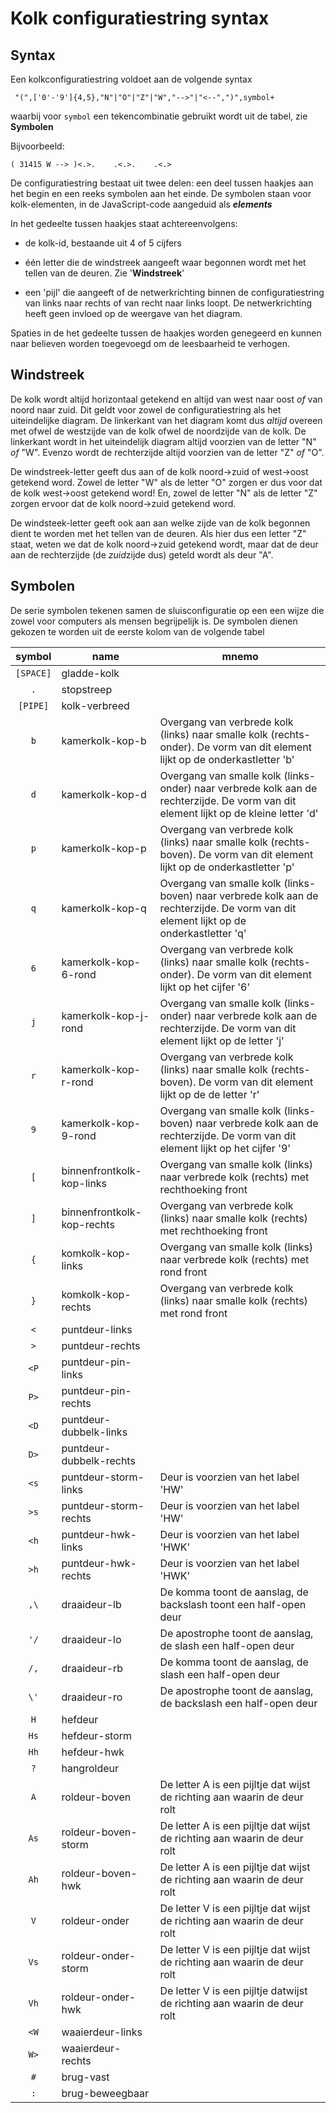 # Kolk configuratiestring syntax

## Syntax

Een kolkconfiguratiestring voldoet aan de volgende syntax
```
 "(",['0'-'9']{4,5},"N"|"O"|"Z"|"W","-->"|"<--",")",symbol+
```

waarbij voor `symbol` een tekencombinatie gebruikt wordt uit de tabel, zie **Symbolen**

Bijvoorbeeld:

```
( 31415 W --> )<.>.    .<.>.    .<.>
```

De configuratiestring bestaat uit twee delen: een deel tussen haakjes aan het begin en een reeks
symbolen aan het einde. De symbolen staan voor kolk-elementen, in de JavaScript-code aangeduid als 
_**elements**_

In het gedeelte tussen haakjes staat achtereenvolgens:

* de kolk-id, bestaande uit 4 of 5 cijfers

* één letter die de windstreek aangeeft waar begonnen wordt met het tellen van de deuren. Zie '**Windstreek**'

* een 'pijl' die aangeeft of de netwerkrichting binnen de configuratiestring van links naar rechts
  of van recht naar links loopt. De netwerkrichting heeft geen invloed op de weergave van het diagram.

Spaties in de het gedeelte tussen de haakjes worden genegeerd en kunnen naar believen worden toegevoegd om
de leesbaarheid te verhogen.

## Windstreek

De kolk wordt altijd horizontaal getekend en altijd van west naar oost _of_ van noord naar zuid. Dit geldt voor
zowel  de configuratiestring als  het uiteindelijke diagram. De linkerkant van het diagram komt dus _altijd_ 
overeen met ofwel de westzijde van de kolk ofwel de noordzijde van de kolk. De linkerkant wordt in het uiteindelijk 
diagram altijd voorzien van de letter "N" _of_ "W". Evenzo wordt de rechterzijde altijd voorzien van de 
letter "Z" _of_ "O". 

De windstreek-letter geeft dus aan of de kolk noord→zuid of west→oost getekend word. Zowel de letter "W" als de 
letter "O" zorgen er dus voor dat de kolk west→oost getekend word! En, zowel de letter "N" als de letter "Z" zorgen
ervoor dat de kolk noord→zuid getekend word.

De windsteek-letter geeft ook aan aan welke  zijde van de kolk begonnen dient te worden met het
tellen van de deuren. Als hier dus een letter "Z" staat, weten we dat de kolk noord→zuid getekend wordt, maar
dat de deur aan de rechterzijde (de *zuid*zijde dus) geteld wordt als deur "A".

## Symbolen

De serie symbolen tekenen samen de sluisconfiguratie op een een wijze die zowel voor computers als mensen
begrijpelijk is. De symbolen dienen gekozen te worden uit de eerste kolom van de volgende tabel

| symbol | name            | mnemo 
| :---:    | ---             | --- 
| `[SPACE]`  | gladde-kolk                    |                                                                                                                                         |
| `.`        | stopstreep                     |                                                                                                                                         |
| `[PIPE]`   | kolk-verbreed                  |                                                                                                                                         |
| `b`        | kamerkolk-kop-b                | Overgang van verbrede kolk (links) naar smalle kolk (rechts-onder). De vorm van dit element lijkt op de onderkastletter 'b'             |
| `d`        | kamerkolk-kop-d                | Overgang van smalle kolk (links-onder) naar verbrede kolk aan de rechterzijde. De vorm van dit element lijkt op de kleine letter 'd'    |
| `p`        | kamerkolk-kop-p                | Overgang van verbrede kolk (links) naar smalle kolk (rechts-boven). De vorm van dit element lijkt op de onderkastletter 'p'             |
| `q`        | kamerkolk-kop-q                | Overgang van smalle kolk (links-boven) naar verbrede kolk aan de rechterzijde. De vorm van dit element lijkt op de onderkastletter 'q'  |
| `6`        | kamerkolk-kop-6-rond           | Overgang van verbrede kolk (links) naar smalle kolk (rechts-onder). De vorm van dit element lijkt op het cijfer '6'                     |
| `j`        | kamerkolk-kop-j-rond           | Overgang van smalle kolk (links-onder) naar verbrede kolk aan de rechterzijde. De vorm van dit element lijkt op  de letter 'j'          |
| `r`        | kamerkolk-kop-r-rond           | Overgang van verbrede kolk (links) naar smalle kolk (rechts-boven). De vorm van dit element lijkt op de  de letter 'r'                  |
| `9`        | kamerkolk-kop-9-rond           | Overgang van smalle kolk (links-boven) naar verbrede kolk aan de rechterzijde. De vorm van dit element lijkt op het cijfer '9'          |
| `[`        | binnenfrontkolk-kop-links      | Overgang van smalle kolk (links) naar verbrede kolk (rechts) met rechthoeking front                                                     |
| `]`        | binnenfrontkolk-kop-rechts     | Overgang van verbrede kolk (links) naar smalle kolk (rechts) met rechthoeking front                                                     |
| `{`        | komkolk-kop-links              | Overgang van smalle kolk (links) naar verbrede kolk (rechts) met rond front                                                             |
| `}`        | komkolk-kop-rechts             | Overgang van verbrede kolk (links) naar smalle kolk (rechts) met rond front                                                             |
| `<`        | puntdeur-links                 |                                                                                                                                         |
| `>`        | puntdeur-rechts                |                                                                                                                                         |
| `<P`       | puntdeur-pin-links             |                                                                                                                                         |
| `P>`       | puntdeur-pin-rechts            |                                                                                                                                         |
| `<D`       | puntdeur-dubbelk-links         |                                                                                                                                         |
| `D>`       | puntdeur-dubbelk-rechts        |                                                                                                                                         |
| `<s`       | puntdeur-storm-links           | Deur is voorzien van het label 'HW'                                                                                                     |
| `>s`       | puntdeur-storm-rechts          | Deur is voorzien van het label 'HW'                                                                                                     |
| `<h`       | puntdeur-hwk-links             | Deur is voorzien van het label 'HWK'                                                                                                    |
| `>h`       | puntdeur-hwk-rechts            | Deur is voorzien van het label 'HWK'                                                                                                    |
| `,\`       | draaideur-lb                   | De komma toont de aanslag, de backslash toont een half-open deur                                                                        |
| `'/`       | draaideur-lo                   | De apostrophe toont de aanslag, de slash een half-open deur                                                                             |
| `/,`       | draaideur-rb                   | De komma toont de aanslag, de slash een half-open deur                                                                                  |
| `\'`       | draaideur-ro                   | De apostrophe toont de aanslag, de backslash een half-open deur                                                                         |
| `H`        | hefdeur                        |                                                                                                                                         |
| `Hs`       | hefdeur-storm                  |                                                                                                                                         |
| `Hh`       | hefdeur-hwk                    |                                                                                                                                         |
| `?`        | hangroldeur                    |                                                                                                                                         |
| `A`        | roldeur-boven                  | De letter A is een pijltje dat wijst de richting aan waarin de deur rolt                                                                |
| `As`       | roldeur-boven-storm            | De letter A is een pijltje dat wijst de richting aan waarin de deur rolt                                                                |
| `Ah`       | roldeur-boven-hwk              | De letter A is een pijltje dat wijst de richting aan waarin de deur rolt                                                                |
| `V`        | roldeur-onder                  | De letter V is een pijltje dat wijst de richting aan waarin de deur rolt                                                                |
| `Vs`       | roldeur-onder-storm            | De letter V is een pijltje dat wijst de richting aan waarin de deur rolt                                                                |
| `Vh`       | roldeur-onder-hwk              | De letter V is een pijltje datwijst de richting aan waarin de deur rolt                                                                 |
| `<W`       | waaierdeur-links               |                                                                                                                                         |
| `W>`       | waaierdeur-rechts              |                                                                                                                                         |
| `#`        | brug-vast                      |                                                                                                                                         |
| `:`        | brug-beweegbaar                |                                                                                                                                         |
